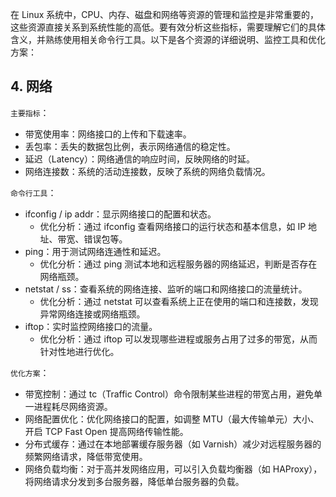 在 Linux 系统中，CPU、内存、磁盘和网络等资源的管理和监控是非常重要的，这些资源直接关系到系统性能的高低。要有效分析这些指标，需要理解它们的具体含义，并熟练使用相关命令行工具。以下是各个资源的详细说明、监控工具和优化方案：

## 4. 网络

`主要指标`：

- 带宽使用率：网络接口的上传和下载速率。
- 丢包率：丢失的数据包比例，表示网络通信的稳定性。
- 延迟（Latency）：网络通信的响应时间，反映网络的时延。
- 网络连接数：系统的活动连接数，反映了系统的网络负载情况。

`命令行工具`：

- ifconfig / ip addr：显示网络接口的配置和状态。
  - 优化分析：通过 ifconfig 查看网络接口的运行状态和基本信息，如 IP 地址、带宽、错误包等。
- ping：用于测试网络连通性和延迟。
  - 优化分析：通过 ping 测试本地和远程服务器的网络延迟，判断是否存在网络瓶颈。
- netstat / ss：查看系统的网络连接、监听的端口和网络接口的流量统计。
  - 优化分析：通过 netstat 可以查看系统上正在使用的端口和连接数，发现异常网络连接或网络瓶颈。
- iftop：实时监控网络接口的流量。
  - 优化分析：通过 iftop 可以发现哪些进程或服务占用了过多的带宽，从而针对性地进行优化。

`优化方案`：

- 带宽控制：通过 tc（Traffic Control）命令限制某些进程的带宽占用，避免单一进程耗尽网络资源。
- 网络配置优化：优化网络接口的配置，如调整 MTU（最大传输单元）大小、开启 TCP Fast Open 提高网络传输性能。
- 分布式缓存：通过在本地部署缓存服务器（如 Varnish）减少对远程服务器的频繁网络请求，降低带宽使用。
- 网络负载均衡：对于高并发网络应用，可以引入负载均衡器（如 HAProxy），将网络请求分发到多台服务器，降低单台服务器的负载。
